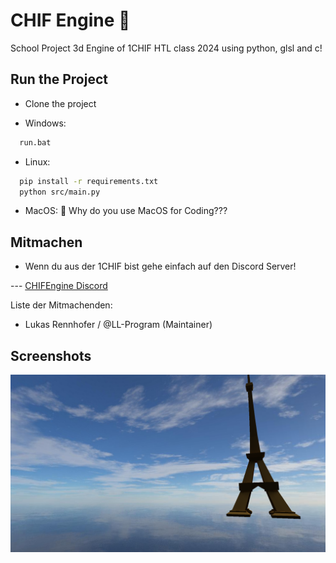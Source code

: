 
# CHIF Engine 🚀

School Project 3d Engine of 1CHIF HTL class 2024 using python, glsl and c!


## Run the Project

 - Clone the project

- Windows:
```bash
  run.bat
```

- Linux:

```bash
  pip install -r requirements.txt
  python src/main.py
```
 - MacOS: 🤷 Why do you use MacOS for Coding???

## Mitmachen
 - Wenn du aus der 1CHIF bist gehe einfach auf den Discord Server!

--- [CHIFEngine Discord](https://discord.gg/KfNVQbYK)

Liste der Mitmachenden:

 - Lukas Rennhofer / @LL-Program (Maintainer)

## Screenshots

![App Screenshot](Ressources/Screenshot1.png)
